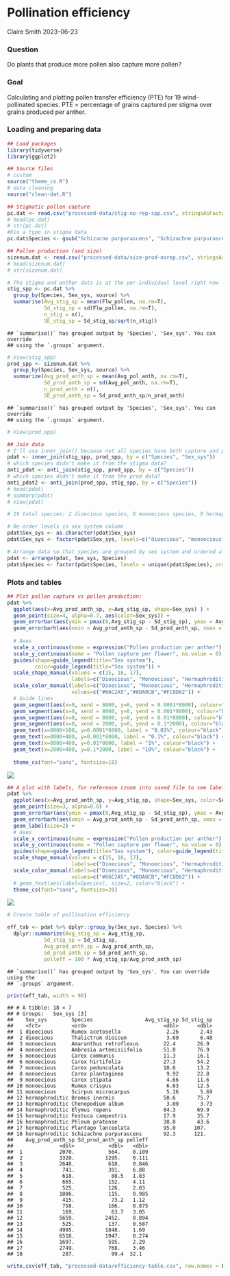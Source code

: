Pollination efficiency
================
Claire Smith
2023-06-23

### Question

Do plants that produce more pollen also capture more pollen?

### Goal

Calculating and plotting pollen transfer efficiency (PTE) for 19
wind-pollinated species. PTE = percentage of grains captured per stigma
over grains produced per anther.

### Loading and preparing data

``` r
## Load packages
library(tidyverse)
library(ggplot2)

## Source files
# custom
source("theme_cs.R")
# data cleaning
source("clean-dat.R")
```

``` r
## Stigmatic pollen capture
pc.dat <- read.csv("processed-data/stig-no-rep-spp.csv", stringsAsFactors = T) 
# head(pc.dat)
# str(pc.dat)
#Fix a typo in stigma data
pc.dat$Species <- gsub("Schizacne purpurascens", "Schizachne purpurascens", pc.dat$Species)

## Pollen production (and size)
sizenum.dat <- read.csv("processed-data/size-prod-norep.csv", stringsAsFactors = T)
# head(sizenum.dat)
# str(sizenum.dat)
```

``` r
# The stigma and anther data is at the per-individual level right now - summarize it so that it's at the per-species level
stig_spp <- pc.dat %>% 
  group_by(Species, Sex_sys, source) %>%
  summarise(Avg_stig_sp = mean(Flw_pollen, na.rm=T), 
            Sd_stig_sp = sd(Flw_pollen, na.rm=T),
            n_stig = n(),
            SE_stig_sp = Sd_stig_sp/sqrt(n_stig))
```

    ## `summarise()` has grouped output by 'Species', 'Sex_sys'. You can override
    ## using the `.groups` argument.

``` r
# View(stig_spp)
prod_spp <- sizenum.dat %>% 
  group_by(Species, Sex_sys, source) %>% 
  summarize(Avg_prod_anth_sp = mean(Avg_pol_anth, na.rm=T),
            Sd_prod_anth_sp = sd(Avg_pol_anth, na.rm=T),
            n_prod_anth = n(),
            SE_prod_anth_sp = Sd_prod_anth_sp/n_prod_anth)
```

    ## `summarise()` has grouped output by 'Species', 'Sex_sys'. You can override
    ## using the `.groups` argument.

``` r
# View(prod_spp)

## Join data
# I'll use inner_join() because not all species have both capture and prod data.
pdat <- inner_join(stig_spp, prod_spp, by = c("Species", "Sex_sys"))
# which species didn't make it from the stigma data?
anti_pdat <- anti_join(stig_spp, prod_spp, by = c("Species"))
# which species didn't make it from the prod data?
anti_pdat2 <- anti_join(prod_spp, stig_spp, by = c("Species"))
# head(pdat)
# summary(pdat)
# View(pdat)

# 19 total species: 2 dioecious species, 8 monoecious species, 9 hermaphroditic species. 

# Re-order levels in sex system column 
pdat$Sex_sys <- as.character(pdat$Sex_sys)
pdat$Sex_sys <- factor(pdat$Sex_sys, levels=c("dioecious", "monoecious", "hermaphroditic"))

# Arrange data so that species are grouped by sex system and ordered alphabetically
pdat <- arrange(pdat, Sex_sys, Species)
pdat$Species <- factor(pdat$Species, levels = unique(pdat$Species), ordered = T)
```

### Plots and tables

``` r
## Plot pollen capture vs pollen production:
pdat %>% 
  ggplot(aes(x=Avg_prod_anth_sp, y=Avg_stig_sp, shape=Sex_sys) ) + 
  geom_point(size=4, alpha=0.7, aes(color=Sex_sys)) + 
  geom_errorbar(aes(ymin = pmax(0,Avg_stig_sp - Sd_stig_sp), ymax = Avg_stig_sp + Sd_stig_sp), color="black") + 
  geom_errorbarh(aes(xmin = Avg_prod_anth_sp - Sd_prod_anth_sp, xmax = Avg_prod_anth_sp + Sd_prod_anth_sp), color="black") + 
  
  # Axes
  scale_x_continuous(name = expression("Pollen production per anther"), na.value=0) + 
  scale_y_continuous(name = "Pollen capture per flower", na.value = 0) + 
  guides(shape=guide_legend(title="Sex system"),
         color=guide_legend(title="Sex system")) + 
  scale_shape_manual(values = c(15, 16, 17),
                     labels=c("Dioecious", "Monoecious", "Hermaphroditic")) + 
  scale_color_manual(labels=c("Dioecious", "Monoecious", "Hermaphroditic"),
                     values=c("#66C2A5","#8DA0CB","#FC8D62")) + 
  # Guide lines
  geom_segment(aes(x=0, xend = 8000, y=0, yend = 0.0001*8000), colour="black", linetype = "dashed") + 
  geom_segment(aes(x=0, xend = 8000, y=0, yend = 0.001*8000), colour="black", linetype = "dashed") + 
  geom_segment(aes(x=0, xend = 8000, y=0, yend = 0.01*8000), colour="black", linetype = "dashed") + 
  geom_segment(aes(x=0, xend = 2000, y=0, yend = 0.1*2000), colour="black", linetype = "dashed") +
  geom_text(x=8000+500, y=0.0001*8000, label = "0.01%", colour="black") + 
  geom_text(x=8000+400, y=0.001*8000, label = "0.1%", colour="black") +
  geom_text(x=8000+400, y=0.01*8000, label = "1%", colour="black") +
  geom_text(x=2000+400, y=0.1*2000, label = "10%", colour="black") +
  
  theme_cs(font="sans", fontsize=18)
```

![](Q3_pollination-efficiency_files/figure-gfm/plot%20efficiency-1.png)<!-- -->

``` r
## A plot with labels, for reference (zoom into saved file to see labels):
pdat %>% 
  ggplot(aes(x=Avg_prod_anth_sp, y=Avg_stig_sp, shape=Sex_sys, color=Sex_sys, label=Species) ) + 
  geom_point(size=3, alpha=0.8) + 
  geom_errorbar(aes(ymin = pmax(0,Avg_stig_sp - Sd_stig_sp), ymax = Avg_stig_sp + Sd_stig_sp), color="black") + 
  geom_errorbarh(aes(xmin = Avg_prod_anth_sp - Sd_prod_anth_sp, xmax = Avg_prod_anth_sp + Sd_prod_anth_sp), color="black") + 
  geom_label(size=2) + 
  # Axes
  scale_x_continuous(name = expression("Pollen production per anther"), na.value=0) + 
  scale_y_continuous(name = "Pollen capture per flower", na.value = 0) + 
  guides(shape=guide_legend(title="Sex system"), color=guide_legend(title="Sex system")) + 
  scale_shape_manual(values = c(15, 16, 17),
                     labels=c("Dioecious", "Monoecious", "Hermaphroditic")) + 
  scale_color_manual(labels=c("Dioecious", "Monoecious", "Hermaphroditic"),
                     values=c("#66C2A5","#8DA0CB","#FC8D62")) + 
  # geom_text(aes(label=Species), size=2, color="black") + 
  theme_cs(font="sans", fontsize=20)
```

![](Q3_pollination-efficiency_files/figure-gfm/plot%20efficiency%20w%20labels-1.png)<!-- -->

``` r
# Create table of pollination efficiency

eff_tab <- pdat %>% dplyr::group_by(Sex_sys, Species) %>% 
  dplyr::summarize(Avg_stig_sp = Avg_stig_sp,
            Sd_stig_sp = Sd_stig_sp,
            Avg_prod_anth_sp = Avg_prod_anth_sp,
            Sd_prod_anth_sp = Sd_prod_anth_sp,
            polleff = 100 * Avg_stig_sp/Avg_prod_anth_sp)
```

    ## `summarise()` has grouped output by 'Sex_sys'. You can override using the
    ## `.groups` argument.

``` r
print(eff_tab, width = 90)
```

    ## # A tibble: 18 × 7
    ## # Groups:   Sex_sys [3]
    ##    Sex_sys        Species                 Avg_stig_sp Sd_stig_sp
    ##    <fct>          <ord>                         <dbl>      <dbl>
    ##  1 dioecious      Rumex acetosella               2.26       2.43
    ##  2 dioecious      Thalictrum dioicum             3.69       6.48
    ##  3 monoecious     Amaranthus retroflexus        22.4       26.9 
    ##  4 monoecious     Ambrosia artemisiifolia       51.0       76.9 
    ##  5 monoecious     Carex communis                11.3       16.1 
    ##  6 monoecious     Carex hirtifolia              27.3       54.2 
    ##  7 monoecious     Carex pedunculata             10.6       13.2 
    ##  8 monoecious     Carex plantaginea              9.92      22.8 
    ##  9 monoecious     Carex stipata                  4.66      11.6 
    ## 10 monoecious     Rumex crispus                  6.63      12.5 
    ## 11 monoecious     Scirpus microcarpus            5.16       5.69
    ## 12 hermaphroditic Bromus inermis                50.6       75.7 
    ## 13 hermaphroditic Chenopodium album              3.09       3.73
    ## 14 hermaphroditic Elymus repens                 84.3       69.9 
    ## 15 hermaphroditic Festuca campestris            17.9       35.7 
    ## 16 hermaphroditic Phleum pratense               38.8       43.6 
    ## 17 hermaphroditic Plantago lanceolata           95.0      107.  
    ## 18 hermaphroditic Schizachne purpurascens       92.3      121.  
    ##    Avg_prod_anth_sp Sd_prod_anth_sp polleff
    ##               <dbl>           <dbl>   <dbl>
    ##  1            2070.           564.    0.109
    ##  2            3320.          1295.    0.111
    ##  3            2648.           618.    0.846
    ##  4             741.           391.    6.88 
    ##  5             618.            88.5   1.83 
    ##  6             665.           152.    4.11 
    ##  7             525.           126.    2.03 
    ##  8            1006.           115.    0.985
    ##  9             415.            73.2   1.12 
    ## 10             758.           166.    0.875
    ## 11             169.            63.7   3.05 
    ## 12            5659.          2452.    0.894
    ## 13             525.           137.    0.587
    ## 14            4995.          1848.    1.69 
    ## 15            6518.          1947.    0.274
    ## 16            1697.           595.    2.29 
    ## 17            2749.           768.    3.46 
    ## 18             287.            99.4  32.1

``` r
write.csv(eff_tab, "processed-data/efficiency-table.csv", row.names = F)
```
